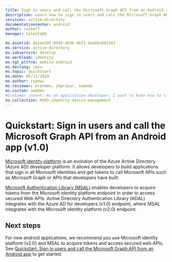 ```yaml
---
title: Sign in users and call the Microsoft Graph API from an Android app (v1.0) | Microsoft Docs
description: Learn how to sign in users and call the Microsoft Graph API from my Android app.
services: active-directory
documentationcenter: android
author: rwike77
manager: CelesteDG

ms.assetid: da1ee39f-89d3-4d36-96f1-4eabbc662343
ms.service: active-directory
ms.subservice: develop
ms.workload: identity
ms.tgt_pltfrm: mobile-android
ms.devlang: java
ms.topic: quickstart
ms.date: 05/21/2019
ms.author: ryanwi
ms.reviewer: brandwe, jmprieur, saeeda
ms.custom: aaddev
#Customer intent: As an application developer, I want to know how to sign-in users and call the Microsoft Graph API from my Android app.
ms.collection: M365-identity-device-management
---
```


# Quickstart: Sign in users and call the Microsoft Graph API from an Android app (v1.0)

[Microsoft identity platform](v2-overview.md) is an evolution of the Azure Active Directory (Azure AD) developer platform. It allows developers to build applications that sign in all Microsoft identities and get tokens to call Microsoft APIs such as Microsoft Graph or APIs that developers have built.

[Microsoft Authentication Library (MSAL)](msal-overview.md) enables developers to acquire tokens from the Microsoft identity platform endpoint in order to access secured Web APIs. Active Directory Authentication Library (ADAL) integrates with the Azure AD for developers (v1.0) endpoint, where MSAL integrates with the Microsoft identity platform (v2.0) endpoint.

## Next steps

For new android applications, we recommend you use Microsoft identity platform (v2.0) and MSAL to acquire tokens and access secured web APIs. See [Quickstart: Sign in users and call the Microsoft Graph API from an Android app](quickstart-v2-android.md) to get started.
